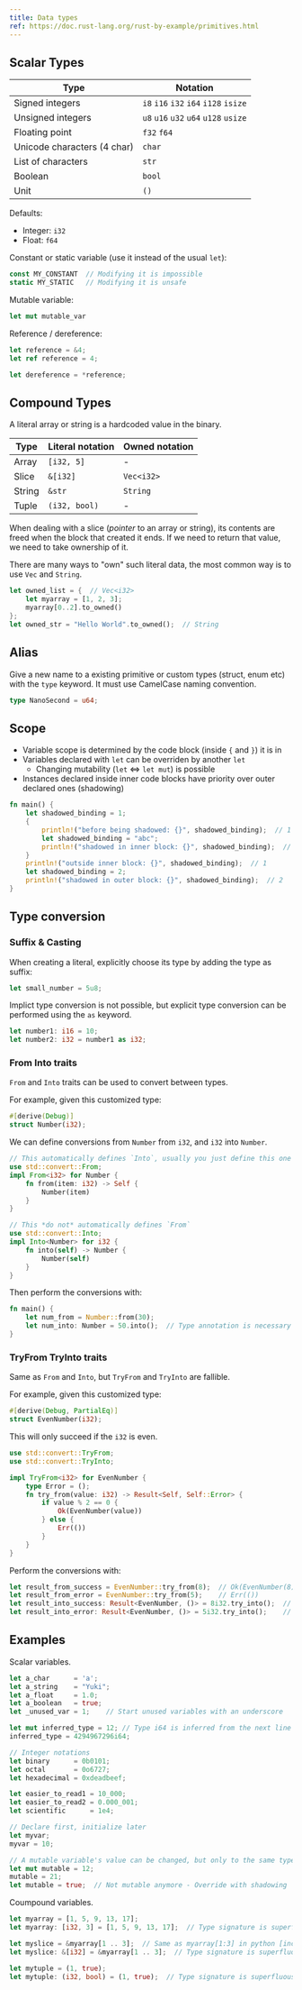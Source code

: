 ```yaml
---
title: Data types
ref: https://doc.rust-lang.org/rust-by-example/primitives.html
---
```


## Scalar Types

| Type | Notation |
| --- | --- |
| Signed integers | `i8` `i16` `i32` `i64` `i128` `isize` |
| Unsigned integers | `u8` `u16` `u32` `u64` `u128` `usize` |
| Floating point | `f32` `f64` |
| Unicode characters (4 char) | `char` |
| List of characters | `str` |
| Boolean | `bool` |
| Unit | `()` |

Defaults:

- Integer: `i32`
- Float: `f64`

Constant or static variable (use it instead of the usual `let`):

```rust
const MY_CONSTANT  // Modifying it is impossible
static MY_STATIC   // Modifying it is unsafe
```

Mutable variable:

```rust
let mut mutable_var
```

Reference / dereference:

```rust
let reference = &4;
let ref reference = 4;

let dereference = *reference;
```

## Compound Types

A literal array or string is a hardcoded value in the binary.

| Type | Literal notation | Owned notation |
| --- | --- | --- |
| Array | `[i32, 5]` | - |
| Slice | `&[i32]` | `Vec<i32>` |
| String | `&str` | `String` |
| Tuple | `(i32, bool)` | - |

When dealing with a slice (*pointer* to an array or string),
its contents are freed when the block that created it ends.
If we need to return that value, we need to take ownership of it.

There are many ways to "own" such literal data,
the most common way is to use `Vec` and `String`.

```rust
let owned_list = {  // Vec<i32>
    let myarray = [1, 2, 3];
    myarray[0..2].to_owned()
};
let owned_str = "Hello World".to_owned();  // String
```

## Alias

Give a new name to a existing primitive or custom types (struct, enum etc)
with the `type` keyword.
It must use CamelCase naming convention.

```rust
type NanoSecond = u64;
```

## Scope

- Variable scope is determined by the code block (inside `{` and `}`) it is in
- Variables declared with `let` can be overriden by another `let`
  - Changing mutability (`let` ⇔ `let mut`) is possible
- Instances declared inside inner code blocks have priority over outer declared ones (shadowing)

```rust
fn main() {
    let shadowed_binding = 1;
    {
        println!("before being shadowed: {}", shadowed_binding);  // 1
        let shadowed_binding = "abc";
        println!("shadowed in inner block: {}", shadowed_binding);  // abc
    }
    println!("outside inner block: {}", shadowed_binding);  // 1
    let shadowed_binding = 2;
    println!("shadowed in outer block: {}", shadowed_binding);  // 2
}
```

## Type conversion

### Suffix & Casting

When creating a literal,
explicitly choose its type by adding the type as suffix:

```rust
let small_number = 5u8;
```

Implict type conversion is not possible,
but explicit type conversion can be performed using the `as` keyword.

```rust
let number1: i16 = 10;
let number2: i32 = number1 as i32;
```

### From Into traits

`From` and `Into` traits can be used to convert between types.

For example, given this customized type:

```rust
#[derive(Debug)]
struct Number(i32);
```

We can define conversions from `Number` from `i32`, and `i32` into `Number`.

```rust
// This automatically defines `Into`, usually you just define this one
use std::convert::From;
impl From<i32> for Number {
    fn from(item: i32) -> Self {
        Number(item)
    }
}

// This *do not* automatically defines `From`
use std::convert::Into;
impl Into<Number> for i32 {
    fn into(self) -> Number {
        Number(self)
    }
}
```

Then perform the conversions with:

```rust
fn main() {
    let num_from = Number::from(30);
    let num_into: Number = 50.into();  // Type annotation is necessary
}
```

### TryFrom TryInto traits

Same as `From` and `Into`, but `TryFrom` and `TryInto` are fallible.

For example, given this customized type:

```rust
#[derive(Debug, PartialEq)]
struct EvenNumber(i32);
```

This will only succeed if the `i32` is even.

```rust
use std::convert::TryFrom;
use std::convert::TryInto;

impl TryFrom<i32> for EvenNumber {
    type Error = ();
    fn try_from(value: i32) -> Result<Self, Self::Error> {
        if value % 2 == 0 {
            Ok(EvenNumber(value))
        } else {
            Err(())
        }
    }
}
```

Perform the conversions with:

```rust
let result_from_success = EvenNumber::try_from(8);  // Ok(EvenNumber(8))
let result_from_error = EvenNumber::try_from(5);    // Err(())
let result_into_success: Result<EvenNumber, ()> = 8i32.try_into();  // Ok(EvenNumber(8))
let result_into_error: Result<EvenNumber, ()> = 5i32.try_into();    // Err(())
```

## Examples

Scalar variables.

```rust
let a_char      = 'a';
let a_string    = "Yuki";
let a_float     = 1.0;
let a_boolean   = true;
let _unused_var = 1;    // Start unused variables with an underscore

let mut inferred_type = 12; // Type i64 is inferred from the next line
inferred_type = 4294967296i64;

// Integer notations
let binary      = 0b0101;
let octal       = 0o6727;
let hexadecimal = 0xdeadbeef;

let easier_to_read1 = 10_000;
let easier_to_read2 = 0.000_001;
let scientific      = 1e4;

// Declare first, initialize later
let myvar;
myvar = 10;

// A mutable variable's value can be changed, but only to the same type
let mut mutable = 12;
mutable = 21;
let mutable = true;  // Not mutable anymore - Override with shadowing
```

Coumpound variables.

```rust
let myarray = [1, 5, 9, 13, 17];
let myarray: [i32, 3] = [1, 5, 9, 13, 17];  // Type signature is superfluous

let myslice = &myarray[1 .. 3];  // Same as myarray[1:3] in python [inclusive:exclusive]
let myslice: &[i32] = &myarray[1 .. 3];  // Type signature is superfluous

let mytuple = (1, true);
let mytuple: (i32, bool) = (1, true);  // Type signature is superfluous
```
